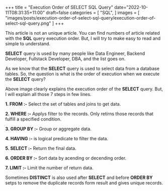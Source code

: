 +++
title = "Execution Order of SELECT SQL Query"
date="2022-10-11T08:31:35+11:00"
draft=false
categories = [
  "SQL",
]
images = [
  "images/posts/execution-order-of-select-sql-query/execution-order-of-select-sql-query.png"
]
+++


This article is not an unique article. You can find numbers of article related with the **SQL** query execution order. But, I will try to make easy to read and simple to understand.

**SELECT** query is used by many people like Data Engineer, Backend Developer, Fullstack Developer, DBA, and the list goes on.

As we know that the **SELECT** query is used to select data from a database tables. So, the question is what is the order of execution when we execute the **SELECT** query? <!--more-->


Above image clearly explains the execution order of the **SELECT** query. But, I will explain all those 7 steps in few lines.


**1. FROM :-**  Select the set of tables and joins to get data.

**2. WHERE :-**  Applys filter to the records. Only retirns those records that fulfill a specified condition. 

**3. GROUP BY :-** Group or aggregate data.

**4. HAVING :-** is logical predicate to filter the data.

**5. SELECT :-** Return the final data.

**6. ORDER BY :-**  Sort data by acending or decending order.

**7. LIMIT :-**  Limit the number of return data.

Sometimes **DISTINCT** is also used after **SELECT** and before **ORDER BY** setps to remove the duplicate records form result and gives unique records.